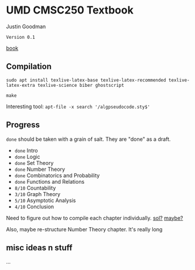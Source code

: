 # UMD CMSC250 Textbook

Justin Goodman

`Version 0.1`

[book](out/main.pdf)

## Compilation

```
sudo apt install texlive-latex-base texlive-latex-recommended texlive-latex-extra texlive-science biber ghostscript

make
```

Interesting tool: `apt-file -x search '/algpseudocode.sty$'`

## Progress

`done` should be taken with a grain of salt. They are "done" as a draft.

* `done` Intro
* `done` Logic
* `done` Set Theory
* `done` Number Theory
* `done` Combinatorics and Probability
* `done` Functions and Relations
* `8/10` Countability
* `3/10` Graph Theory
* `5/10` Asymptotic Analysis
* `4/10` Conclusion

Need to figure out how to compile each chapter individually.
[sol?](https://tex.stackexchange.com/questions/31334/how-to-create-individual-chapter-pdfs-from-included-texs)
[maybe?](https://tex.stackexchange.com/questions/231861/how-do-i-get-consecutive-section-numbering-for-an-entire-document-using-subfiles)

Also, maybe re-structure Number Theory chapter. It's really long

## misc ideas n stuff

...

